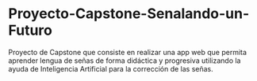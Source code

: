 # Proyecto-Capstone-Senalando-un-Futuro
Proyecto de Capstone que consiste en realizar una app web que permita aprender lengua de señas de forma didáctica y progresiva utilizando la ayuda de Inteligencia Artificial para la corrección de las señas.
